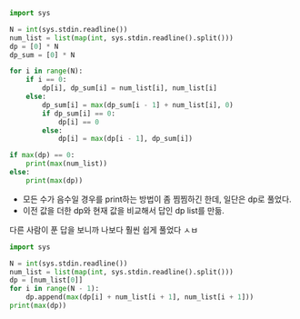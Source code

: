 ``` python
import sys

N = int(sys.stdin.readline())
num_list = list(map(int, sys.stdin.readline().split()))
dp = [0] * N
dp_sum = [0] * N

for i in range(N):
    if i == 0:
        dp[i], dp_sum[i] = num_list[i], num_list[i]
    else:
        dp_sum[i] = max(dp_sum[i - 1] + num_list[i], 0)
        if dp_sum[i] == 0:
            dp[i] == 0
        else:
            dp[i] = max(dp[i - 1], dp_sum[i])

if max(dp) == 0:
    print(max(num_list))
else:
    print(max(dp))
```
- 모든 수가 음수일 경우를 print하는 방법이 좀 찜찜하긴 한데, 일단은 dp로 풀었다. 
- 이전 값을 더한 dp와 현재 값을 비교해서 답인 dp list를 만듦.


다른 사람이 푼 답을 보니까 나보다 훨씬 쉽게 풀었다 ㅅㅂ
``` python 
import sys

N = int(sys.stdin.readline())
num_list = list(map(int, sys.stdin.readline().split()))
dp = [num_list[0]]
for i in range(N - 1):
    dp.append(max(dp[i] + num_list[i + 1], num_list[i + 1]))
print(max(dp))
```

